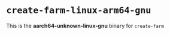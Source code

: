# `create-farm-linux-arm64-gnu`

This is the **aarch64-unknown-linux-gnu** binary for `create-farm`
